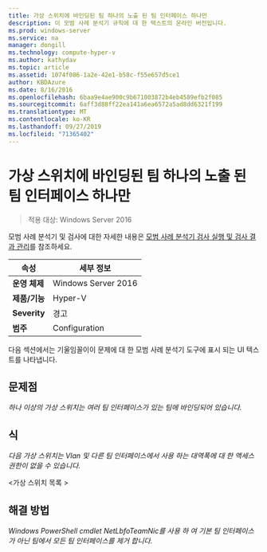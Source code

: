 ```yaml
---
title: 가상 스위치에 바인딩된 팀 하나의 노출 된 팀 인터페이스 하나만
description: 이 모범 사례 분석기 규칙에 대 한 텍스트의 온라인 버전입니다.
ms.prod: windows-server
ms.service: na
manager: dongill
ms.technology: compute-hyper-v
ms.author: kathydav
ms.topic: article
ms.assetid: 1074f086-1a2e-42e1-b58c-f55e657d5ce1
author: KBDAzure
ms.date: 8/16/2016
ms.openlocfilehash: 6baa9e4ae900c9b671003872b4eb4589efb2f085
ms.sourcegitcommit: 6aff3d88ff22ea141a6ea6572a5ad8dd6321f199
ms.translationtype: MT
ms.contentlocale: ko-KR
ms.lasthandoff: 09/27/2019
ms.locfileid: "71365402"
---
```

# <a name="a-team-bound-to-a-virtual-switch-should-only-have-one-exposed-team-interface"></a>가상 스위치에 바인딩된 팀 하나의 노출 된 팀 인터페이스 하나만

>적용 대상: Windows Server 2016

모범 사례 분석기 및 검사에 대한 자세한 내용은 [모범 사례 분석기 검사 실행 및 검사 결과 관리](https://go.microsoft.com/fwlink/p/?LinkID=223177)를 참조하세요.  
  
|속성|세부 정보|
|-|-|  
|**운영 체제**|Windows Server 2016|  
|**제품/기능**|Hyper-V|  
|**Severity**|경고|  
|**범주**|Configuration|  
  
다음 섹션에서는 기울임꼴이이 문제에 대 한 모범 사례 분석기 도구에 표시 되는 UI 텍스트를 나타냅니다.  
  
## <a name="issue"></a>**문제점**  
*하나 이상의 가상 스위치는 여러 팀 인터페이스가 있는 팀에 바인딩되어 있습니다.*  
  
## <a name="impact"></a>**식**  
*다음 가상 스위치는 Vlan 및 다른 팀 인터페이스에서 사용 하는 대역폭에 대 한 액세스 권한이 없을 수 있습니다.*  
  
\<가상 스위치 목록 >  
  
## <a name="resolution"></a>**해결 방법**  
*Windows PowerShell cmdlet NetLbfoTeamNic를 사용 하 여 기본 팀 인터페이스가 아닌 팀에서 모든 팀 인터페이스를 제거 합니다.*  
  



